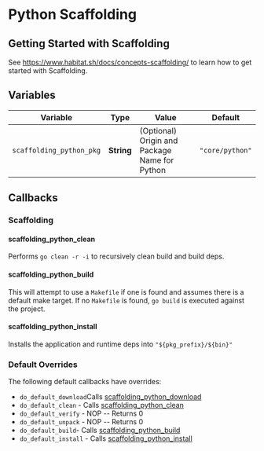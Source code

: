 # Python Scaffolding

## Getting Started with Scaffolding
See https://www.habitat.sh/docs/concepts-scaffolding/ to learn how to get started with Scaffolding.

## Variables
| Variable | Type | Value | Default |
| -------- | ---- | ----- | ------- |
|`scaffolding_python_pkg`| **String** | (Optional) Origin and Package Name for Python | `"core/python"` |

## Callbacks
### Scaffolding
#### scaffolding_python_clean
Performs `go clean -r -i` to recursively clean build and build deps.
#### scaffolding_python_build
This will attempt to use a `Makefile` if one is found and assumes there is a default make target. If no `Makefile` is found, `go build` is executed against the project.
#### scaffolding_python_install
Installs the application and runtime deps into `"${pkg_prefix}/${bin}"`

### Default Overrides
The following default callbacks have overrides:
* `do_default_download`Calls [scaffolding_python_download](#scaffolding_python_download)
* `do_default_clean` - Calls [scaffolding_python_clean](#scaffolding_python_clean)
* `do_default_verify` - NOP -- Returns 0
* `do_default_unpack` - NOP -- Returns 0
* `do_default_build`- Calls [scaffolding_python_build](#scaffolding_python_build)
* `do_default_install` - Calls [scaffolding_python_install](#scaffolding_python_install)
